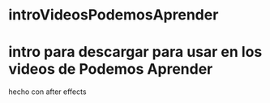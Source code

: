 # introVideosPodemosAprender
# intro para descargar para usar en los videos de Podemos Aprender

hecho con after effects
